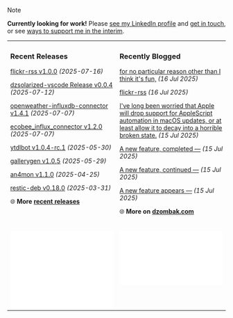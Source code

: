 > [!NOTE]  
> **Currently looking for work!** Please <a href="https://www.linkedin.com/in/chris-dzombak/" rel="me">see my LinkedIn profile</a> and <a href="https://www.dzombak.com/contact">get in touch</a>, or see <a href="https://www.dzombak.com/support-me">ways to support me in the interim</a>.

<table><tr><td valign="top" width="50%" style="margin-bottom: 1em;">

### Recent Releases

<!-- recent_releases starts -->
[flickr-rss v1.0.0](https://github.com/cdzombak/flickr-rss/releases/tag/v1.0.0) *(2025-07-16)*

[dzsolarized-vscode Release v0.0.4](https://github.com/cdzombak/dzsolarized-vscode/releases/tag/v0.0.4) *(2025-07-12)*

[openweather-influxdb-connector v1.4.1](https://github.com/cdzombak/openweather-influxdb-connector/releases/tag/v1.4.1) *(2025-07-07)*

[ecobee_influx_connector v1.2.0](https://github.com/cdzombak/ecobee_influx_connector/releases/tag/v1.2.0) *(2025-07-07)*

[ytdlbot v1.0.4-rc.1](https://github.com/cdzombak/ytdlbot/releases/tag/v1.0.4-rc.1) *(2025-05-30)*

[gallerygen v1.0.5](https://github.com/cdzombak/gallerygen/releases/tag/v1.0.5) *(2025-05-29)*

[an4mon v1.1.0](https://github.com/cdzombak/an4mon/releases/tag/v1.1.0) *(2025-04-25)*

[restic-deb v0.18.0](https://github.com/cdzombak/restic-deb/releases/tag/v0.18.0) *(2025-03-31)*
<!-- recent_releases ends -->
🌐 **More [recent releases](https://github.com/cdzombak/cdzombak/blob/main/RELEASES.md)**
<br />
<br />
</td><td valign="top" width="50%" style="margin-bottom: 1em;">

### Recently Blogged

<!-- blog starts -->
[for no particular reason other than I think it's fun,](https://www.dzombak.com/blog/2025/07/for-no-particular-reason-other-t/) *(16 Jul 2025)*

[flickr-rss](https://www.dzombak.com/blog/2025/07/flickr-rss/) *(16 Jul 2025)*

[I've long been worried that Apple will drop support for AppleScript automation in macOS updates, or at least allow it to decay into a horrible broken state.](https://www.dzombak.com/blog/2025/07/ive-lobeen-worried-that-apple-will-drop-support-for-applescript-automation-in-macos-updates-or-at-least-allow-it-to-decay-into-a-horrible-broken-state/) *(15 Jul 2025)*

[A new feature, completed —](https://www.dzombak.com/blog/2025/07/a-new-feature-completed/) *(15 Jul 2025)*

[A new feature, continued —](https://www.dzombak.com/blog/2025/07/a-new-feature-continued/) *(15 Jul 2025)*

[A new feature appears —](https://www.dzombak.com/blog/2025/07/a-new-micropost-feature/) *(15 Jul 2025)*
<!-- blog ends -->
🌐 **More on [dzombak.com](https://www.dzombak.com/blog)**
<br />
<br />
</td></tr><tr><td valign="top" width="50%"><a href="https://github.com/cdzombak"> <picture><img src="/github-summary.svg" alt="@cdzombak summary"></picture></a></td><td valign="top" width="50%"><a href="https://github.com/sponsors/cdzombak"> <picture><img src="/github-sponsor.svg" alt="sponsor me"></picture></a><br /><br /></td></tr></table>
